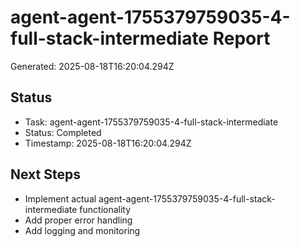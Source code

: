 # agent-agent-1755379759035-4-full-stack-intermediate Report

Generated: 2025-08-18T16:20:04.294Z

## Status
- Task: agent-agent-1755379759035-4-full-stack-intermediate
- Status: Completed
- Timestamp: 2025-08-18T16:20:04.294Z

## Next Steps
- Implement actual agent-agent-1755379759035-4-full-stack-intermediate functionality
- Add proper error handling
- Add logging and monitoring
